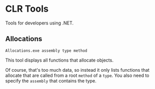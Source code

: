 CLR Tools
===

Tools for developers using .NET.

Allocations
---

    Allocations.exe assembly type method

This tool displays all functions that allocate objects.

Of course, that's too much data, so instead it only lists functions that allocate
that are called from a root `method` of a `type`. You also need to specify the `assembly`
that contains the type.

